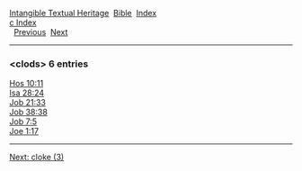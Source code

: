 [Intangible Textual Heritage](../../index)  [Bible](../index) 
[Index](index)   
[c Index](_c_)  
  [Previous](c02248)  [Next](c02250) 

------------------------------------------------------------------------

### &lt;clods&gt; 6 entries

[Hos 10:11](../kjv/hos010.htm#011)  
[Isa 28:24](../kjv/isa028.htm#024)  
[Job 21:33](../kjv/job021.htm#033)  
[Job 38:38](../kjv/job038.htm#038)  
[Job 7:5](../kjv/job007.htm#005)  
[Joe 1:17](../kjv/joe001.htm#017)  

------------------------------------------------------------------------

[Next: cloke (3)](c02250)
